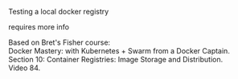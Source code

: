 Testing a local docker registry

requires more info








Based on Bret's Fisher course:  
Docker Mastery: with Kubernetes + Swarm from a Docker Captain.  
Section 10: Container Registries: Image Storage and Distribution.  
Video 84.